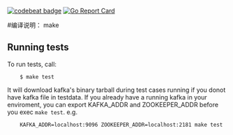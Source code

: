 [![codebeat badge](https://codebeat.co/badges/5172eb6e-b7bf-4732-bee6-6e6f46d11538)](https://codebeat.co/projects/github-com-weibocom-wqs)
[![Go Report Card](https://goreportcard.com/badge/github.com/weibocom/wqs)](https://goreportcard.com/report/github.com/weibocom/wqs)

#编译说明：
make

## Running tests
To run tests, call:
```
    $ make test
```
It will download kafka's binary tarball during test cases running if you donot have kafka file in testdata.
If you already have a running kafka in your enviroment, you can export KAFKA_ADDR and ZOOKEEPER_ADDR before 
you exec `make test`.
e.g.
```
	KAFKA_ADDR=localhost:9096 ZOOKEEPER_ADDR=localhost:2181 make test
```
